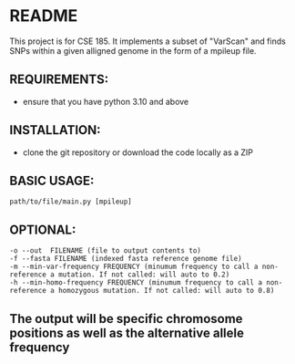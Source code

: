 # README

This project is for CSE 185. It implements a subset of "VarScan" and finds SNPs within a given alligned genome in the form of a mpileup file.

## REQUIREMENTS:
- ensure that you have python 3.10 and above

## INSTALLATION:
- clone the git repository or download the code locally as a ZIP


## BASIC USAGE:
    path/to/file/main.py [mpileup]

## OPTIONAL:
    -o --out  FILENAME (file to output contents to)
    -f --fasta FILENAME (indexed fasta reference genome file)
    -m --min-var-frequency FREQUENCY (minumum frequency to call a non-reference a mutation. If not called: will auto to 0.2)
    -h --min-homo-frequency FREQUENCY (minumum frequency to call a non-reference a homozygous mutation. If not called: will auto to 0.8)

## The output will be specific chromosome positions as well as the alternative allele frequency
